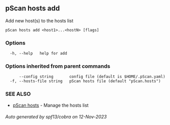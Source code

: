 ## pScan hosts add

Add new host(s) to the hosts list

```
pScan hosts add <host1>...<hostN> [flags]
```

### Options

```
  -h, --help   help for add
```

### Options inherited from parent commands

```
      --config string       config file (default is $HOME/.pScan.yaml)
  -f, --hosts-file string   pScan hosts file (default "pScan.hosts")
```

### SEE ALSO

* [pScan hosts](pScan_hosts.md)	 - Manage the hosts list

###### Auto generated by spf13/cobra on 12-Nov-2023
